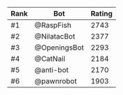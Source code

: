 Rank|Bot|Rating
---|---|---
#1|@RaspFish|2743
#2|@NilatacBot|2377
#3|@OpeningsBot|2293
#4|@CatNail|2184
#5|@anti-bot|2170
#6|@pawnrobot|1903
